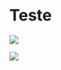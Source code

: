 # Teste


![](https://media1.tenor.com/m/COM78THbePQAAAAd/neymar.gif)


![](https://media1.tenor.com/m/nisaHYy8yAYAAAAd/besito-catlove.gif)

